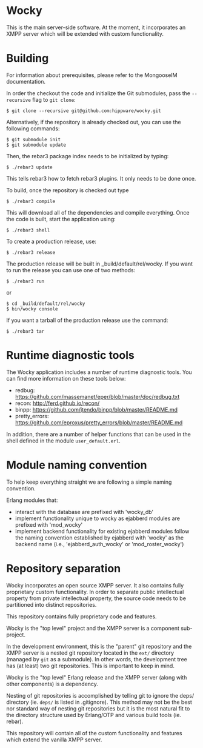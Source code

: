 Wocky
========
This is the main server-side software. At the moment, it incorporates an XMPP
server which will be extended with custom functionality.

Building
========
For information about prerequisites, please refer to the MongooseIM
documentation.

In order the checkout the code and initialize the Git submodules, pass the
`--recursive` flag to `git clone`:

    $ git clone --recursive git@github.com:hippware/wocky.git

Alternatively, if the repository is already checked out, you can use the
following commands:

    $ git submodule init
    $ git submodule update

Then, the rebar3 package index needs to be initialized by typing:

    $ ./rebar3 update

This tells rebar3 how to fetch rebar3 plugins. It only needs to be done once.

To build, once the repository is checked out type

    $ ./rebar3 compile

This will download all of the dependencies and compile everything. Once the
code is built, start the application using:

    $ ./rebar3 shell

To create a production release, use:

    $ ./rebar3 release

The production release will be built in _build/default/rel/wocky. If you want to
run the release you can use one of two methods:

    $ ./rebar3 run

or

    $ cd _build/default/rel/wocky
    $ bin/wocky console

If you want a tarball of the production release use the command:

    $ ./rebar3 tar

Runtime diagnostic tools
========================

The Wocky application includes a number of runtime diagnostic tools. You can
find more information on these tools below:

* redbug: https://github.com/massemanet/eper/blob/master/doc/redbug.txt
* recon: http://ferd.github.io/recon/
* binpp: https://github.com/jtendo/binpp/blob/master/README.md
* pretty\_errors: https://github.com/eproxus/pretty_errors/blob/master/README.md

In addition, there are a number of helper functions that can be used in the
shell defined in the module `user_default.erl`.

Module naming convention
========================

To help keep everything straight we are following a simple naming convention.

Erlang modules that:
* interact with the database are prefixed with 'wocky\_db'
* implement functionality unique to wocky as ejabberd modules are prefixed with
'mod\_wocky'
* implement backend functionality for existing ejabberd modules follow the naming
convention established by ejabberd with 'wocky' as the backend name (i.e.,
'ejabberd\_auth\_wocky' or 'mod\_roster\_wocky')

Repository separation
=====================
Wocky incorporates an open source XMPP server. It also contains fully
proprietary custom functionality. In order to separate public intellectual
property from private intellectual property, the source code needs to be
partitioned into distinct repositories.

This repository contains fully proprietary code and features.

Wocky is the "top level" project and the XMPP server is a component sub-project.

In the development environment, this is the "parent" git repository and the
XMPP server is a nested git repository located in the `ext/` directory (managed
by `git` as a submodule). In other words, the development tree has (at least)
two git repositories. This is important to keep in mind.

Wocky is the "top level" Erlang release and the XMPP server (along with other
components) is a dependency.

Nesting of git repositories is accomplished by telling git to ignore the deps/
directory (ie. `deps/` is listed in .gitignore). This method may not be the best
nor standard way of nesting git repositories but it is the most natural fit to
the directory structure used by Erlang/OTP and various build tools (ie. rebar).

This repository will contain all of the custom functionality and features which
extend the vanilla XMPP server.
